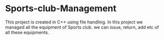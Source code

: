 # Sports-club-Management
This project is created in C++ using file handling. In this project we managed all the equipment of Sports club. we can issue, return, add etc of all these equipments.
